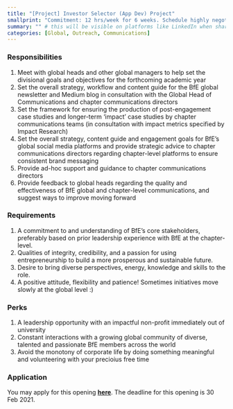 ```yaml
---
title: "[Project] Investor Selector (App Dev) Project"
smallprint: "Commitment: 12 hrs/week for 6 weeks. Schedule highly negotiable."
summary: "" # this will be visible on platforms like LinkedIn when sharing
categories: [Global, Outreach, Communications]
---
```


### Responsibilities
1. Meet with global heads and other global managers to help set the divisional goals and objectives for the forthcoming academic year
2. Set the overall strategy, workflow and content guide for the BfE global newsletter and Medium blog in consultation with the Global Head of Communications and chapter communications directors
3. Set the framework for ensuring the production of post-engagement case studies and longer-term ‘impact’ case studies by chapter communications teams (in consultation with impact metrics specified by Impact Research)
4. Set the overall strategy, content guide and engagement goals for BfE’s global social media platforms and provide strategic advice to chapter communications directors regarding chapter-level platforms to ensure consistent brand messaging
5. Provide ad-hoc support and guidance to chapter communications directors
6. Provide feedback to global heads regarding the quality and effectiveness of BfE global and chapter-level communications, and suggest ways to improve moving forward

### Requirements
1. A commitment to and understanding of BfE’s core stakeholders, preferably based on prior leadership experience with BfE at the chapter-level.
2. Qualities of integrity, credibility, and a passion for using entrepreneurship to build a more prosperous and sustainable future.
3. Desire to bring diverse perspectives, energy, knowledge and skills to the role.
4. A positive attitude, flexibility and patience! Sometimes initiatives move slowly at the global level :)

### Perks
1. A leadership opportunity with an impactful non-profit immediately out of university
2. Constant interactions with a growing global community of diverse, talented and passionate BfE members across the world
3. Avoid the monotony of corporate life by doing something meaningful and volunteering with your precioius free time

### Application
You may apply for this opening [**here**](https://forms.gle/ZSrnz7N73rrgxh6n7). The deadline for this opening is 30 Feb 2021.

